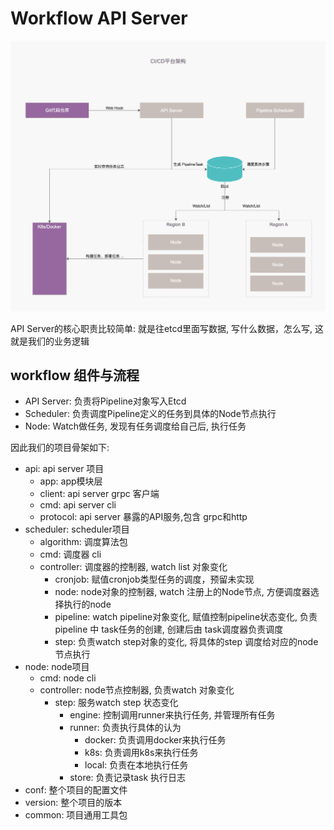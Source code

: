 # Workflow API Server

![](./images/ci_cd.png)

API Server的核心职责比较简单: 就是往etcd里面写数据, 写什么数据，怎么写, 这就是我们的业务逻辑


## workflow 组件与流程

+ API Server: 负责将Pipeline对象写入Etcd
+ Scheduler: 负责调度Pipeline定义的任务到具体的Node节点执行
+ Node: Watch做任务, 发现有任务调度给自己后, 执行任务

因此我们的项目骨架如下:

+ api: api server 项目
    + app: app模块层
    + client: api server grpc 客户端
    + cmd: api server cli
    + protocol: api server 暴露的API服务,包含 grpc和http
+ scheduler: scheduler项目
    + algorithm: 调度算法包
    + cmd: 调度器 cli
    + controller: 调度器的控制器, watch list 对象变化
        + cronjob: 赋值cronjob类型任务的调度，预留未实现
        + node: node对象的控制器, watch 注册上的Node节点, 方便调度器选择执行的node
        + pipeline: watch pipeline对象变化, 赋值控制pipeline状态变化, 负责pipeline 中 task任务的创建, 创建后由 task调度器负责调度
        + step: 负责watch step对象的变化, 将具体的step 调度给对应的node节点执行
+ node: node项目
    + cmd: node cli
    + controller: node节点控制器, 负责watch 对象变化
        + step: 服务watch step 状态变化
            + engine: 控制调用runner来执行任务, 并管理所有任务
            + runner: 负责执行具体的认为
                + docker: 负责调用docker来执行任务
                + k8s: 负责调用k8s来执行任务
                + local: 负责在本地执行任务
            + store: 负责记录task 执行日志
+ conf: 整个项目的配置文件
+ version: 整个项目的版本 
+ common: 项目通用工具包